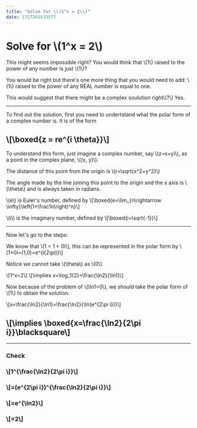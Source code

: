 ```yaml
---
title: "Solve for \\(1^x = 2\\)"
date: 1727265533577
---
```


# Solve for \\(1^x = 2\\)

This might seems impossible right? You would think that \\(1\\) raised to the power of any number is just \\(1\\)?

You would be right but there's one more thing that you would need to add: \\(1\\) raised to the power of any REAL number is equal to one.

This would suggest that there might be a complex soulution right\\(?\\) Yes.

---

To find out the solution, first you need to undertstand what the polar form of a complex number is. It is of the form 
## \\[\boxed{z = re^{i \theta}}\\]

To understand this form, just imagine a complex number, say \\(z=x+yi\\), as a point in the complex plane, \\((x, y)\\).

The distance of this point from the origin is \\(r=\sqrt{x^2+y^2}\\)

The angle made by the line joining this point to the origin and the x axis is \\(\theta\\) and is always taken in radians.

\\(e\\) is Euler's number, defined by
\\[\boxed{e=\lim_{n\rightarrow \infty}\left(1+\frac1n\right)^n}\\]

\\(i\\) is the imaginary number, defined by
\\[\boxed{i=\sqrt{-1}}\\]

---

Now let's go to the steps:

We know that \\(1 = 1 + 0i\\), this can be represented in the polar form by
\\[1+0i=(1,0)=e^{i(2\pi)}\\]

Notice we cannot take \\(\theta\\) as \\(0\\).

\\[1^x=2\\]
\\[\implies x=\log_1{2}=\frac{\ln2}{\ln1}\\]

Now because of the problem of \\(\ln1=0\\), we should take the polar form of \\(1\\) to obtain the solution.

\\[x=\frac{\ln2}{\ln1}=\frac{\ln2}{\ln(e^{2\pi i})}\\]
## \\[\implies \boxed{x=\frac{\ln2}{2\pi i}}\blacksquare\\]

---

### Check

### \\[1^{\frac{\ln2}{2\pi i}}\\]
### \\[=(e^{2\pi i})^{\frac{\ln2}{2\pi i}}\\]
### \\[=e^{\ln2}\\]
### \\[=2\\]